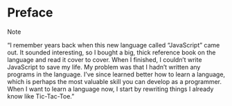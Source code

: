 # Preface

Note

“I remember years back when this new language called “JavaScript” came out.
It sounded interesting, so I bought a big, thick reference book on the language and read it cover to cover.
When I finished, I couldn’t write JavaScript to save my life.
My problem was that I hadn’t written any programs in the language.
I’ve since learned better how to learn a language, which is perhaps the most valuable skill you can develop as a programmer.
When I want to learn a language now, I start by rewriting things I already know like Tic-Tac-Toe.”

